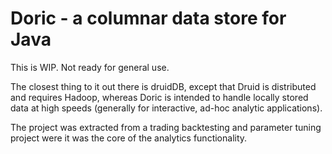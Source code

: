 # Doric - a columnar data store for Java

This is WIP. Not ready for general use.

The closest thing to it out there is druidDB, except that Druid is distributed and requires Hadoop, whereas Doric is intended to handle locally stored data at high speeds (generally for interactive, ad-hoc analytic applications).

The project was extracted from a trading backtesting and parameter tuning project were it was the core of the analytics functionality.

